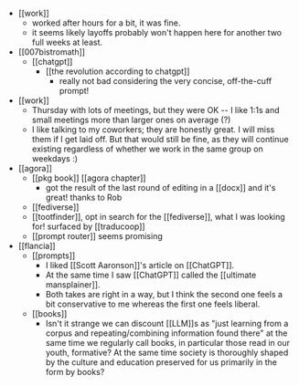 - [[work]]
  - worked after hours for a bit, it was fine.
  - it seems likely layoffs probably won't happen here for another two full weeks at least.
- [[007bistromath]]
  - [[chatgpt]]
    - [[the revolution according to chatgpt]]
      - really not bad considering the very concise, off-the-cuff prompt!
- [[work]]
  - Thursday with lots of meetings, but they were OK -- I like 1:1s and small meetings more than larger ones on average (?)
  - I like talking to my coworkers; they are honestly great. I will miss them if I get laid off. But that would still be fine, as they will continue existing regardless of whether we work in the same group on weekdays :)
- [[agora]]
  - [[pkg book]] [[agora chapter]]
    - got the result of the last round of editing in a [[docx]] and it's great! thanks to Rob
  - [[fediverse]]
  - [[tootfinder]], opt in search for the [[fediverse]], what I was looking for! surfaced by [[traducoop]]
  - [[prompt router]] seems promising
- [[flancia]]
  - [[prompts]]
    - I liked [[Scott Aaronson]]'s article on [[ChatGPT]].
    - At the same time I saw [[ChatGPT]] called the [[ultimate mansplainer]].
    - Both takes are right in a way, but I think the second one feels a bit conservative to me whereas the first one feels liberal.
  - [[books]]
    - Isn't it strange we can discount [[LLM]]s as "just learning from a corpus and repeating/combining information found there" at the same time we regularly call books, in particular those read in our youth, formative? At the same time society is thoroughly shaped by the culture and education preserved for us primarily in the form by books?
